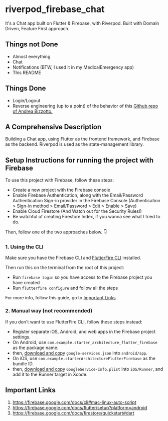 # riverpod_firebase_chat

It's a Chat app built on Flutter & Firebase, with Riverpod. Built with Domain Driven, Feature First approach.

## Things not Done
- Almost everything
- Chat
- Notifications (BTW, I used it in my MedicalEmergency app)
- This README

## Things Done
- Login/Logout
- Reverse engineering (up to a point) of the behavior of this [Github repo of Andrea Bizzotto.](https://github.com/bizz84/starter_architecture_flutter_firebase)

## A Comprehensive Description
Building a Chat app, using Flutter as the frontend framework, and Firebase as the backend. Riverpod is used as the state-management library.

## Setup Instructions for running the project with Firebase

To use this project with Firebase, follow these steps:

- Create a new project with the Firebase console
- Enable Firebase Authentication, along with the Email/Password Authentication Sign-in provider in the Firebase Console (Authentication > Sign-in method > Email/Password > Edit > Enable > Save)
- Enable Cloud Firestore (And Watch out for the Security Rules!)
- Be watchful of creating Firestore Index, if you wanna see what I tried to do.

Then, follow one of the two approaches below. 👇

### 1. Using the CLI

Make sure you have the Firebase CLI and [FlutterFire CLI](https://pub.dev/packages/flutterfire_cli) installed.

Then run this on the terminal from the root of this project:

- Run `firebase login` so you have access to the Firebase project you have created
- Run `flutterfire configure` and follow all the steps

For more info, follow this guide, go to [Important Links](#important-links).

### 2. Manual way (not recommended)

If you don't want to use FlutterFire CLI, follow these steps instead:

- Register separate iOS, Android, and web apps in the Firebase project settings.
- On Android, use `com.example.starter_architecture_flutter_firebase` as the package name.
- then, [download and copy](https://firebase.google.com/docs/flutter/setup#configure_an_android_app) `google-services.json` into `android/app`.
- On iOS, use `com.example.starterArchitectureFlutterFirebase` as the bundle ID.
- then, [download and copy](https://firebase.google.com/docs/flutter/setup#configure_an_ios_app) `GoogleService-Info.plist` into `iOS/Runner`, and add it to the Runner target in Xcode.

## Important Links
1. https://firebase.google.com/docs/cli#mac-linux-auto-script
1. https://firebase.google.com/docs/flutter/setup?platform=android
1. https://firebase.google.com/docs/firestore/quickstart#dart